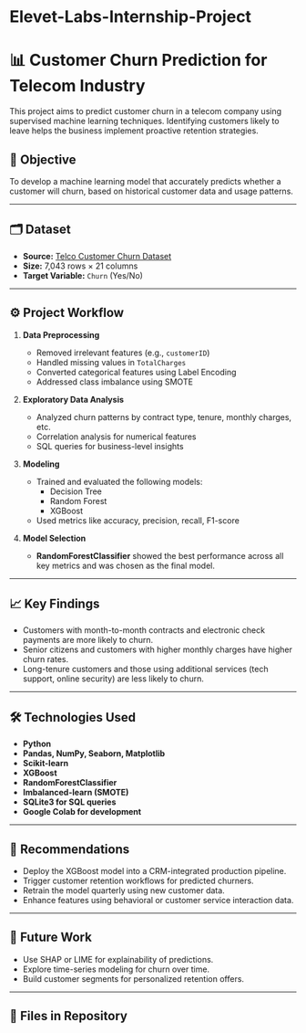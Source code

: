 # Elevet-Labs-Internship-Project

# 📊 Customer Churn Prediction for Telecom Industry

This project aims to predict customer churn in a telecom company using supervised machine learning techniques. Identifying customers likely to leave helps the business implement proactive retention strategies.

## 🧠 Objective

To develop a machine learning model that accurately predicts whether a customer will churn, based on historical customer data and usage patterns.

---

## 🗂️ Dataset

- **Source:** [Telco Customer Churn Dataset](https://www.kaggle.com/blastchar/telco-customer-churn)
- **Size:** 7,043 rows × 21 columns
- **Target Variable:** `Churn` (Yes/No)

---

## ⚙️ Project Workflow

1. **Data Preprocessing**
   - Removed irrelevant features (e.g., `customerID`)
   - Handled missing values in `TotalCharges`
   - Converted categorical features using Label Encoding
   - Addressed class imbalance using SMOTE

2. **Exploratory Data Analysis**
   - Analyzed churn patterns by contract type, tenure, monthly charges, etc.
   - Correlation analysis for numerical features
   - SQL queries for business-level insights

3. **Modeling**
   - Trained and evaluated the following models:
     - Decision Tree
     - Random Forest
     - XGBoost
   - Used metrics like accuracy, precision, recall, F1-score

4. **Model Selection**
   - **RandomForestClassifier** showed the best performance across all key metrics and was chosen as the final model.

---

## 📈 Key Findings

- Customers with month-to-month contracts and electronic check payments are more likely to churn.
- Senior citizens and customers with higher monthly charges have higher churn rates.
- Long-tenure customers and those using additional services (tech support, online security) are less likely to churn.

---

## 🛠️ Technologies Used

- **Python**
- **Pandas, NumPy, Seaborn, Matplotlib**
- **Scikit-learn**
- **XGBoost**
- **RandomForestClassifier**
- **Imbalanced-learn (SMOTE)**
- **SQLite3 for SQL queries**
- **Google Colab for development**

---

## 🚀 Recommendations

- Deploy the XGBoost model into a CRM-integrated production pipeline.
- Trigger customer retention workflows for predicted churners.
- Retrain the model quarterly using new customer data.
- Enhance features using behavioral or customer service interaction data.

---

## 📌 Future Work

- Use SHAP or LIME for explainability of predictions.
- Explore time-series modeling for churn over time.
- Build customer segments for personalized retention offers.

---

## 📂 Files in Repository
